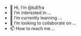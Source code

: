 - 👋 Hi, I’m @tuEfra
- 👀 I’m interested in ...
- 🌱 I’m currently learning ...
- 💞️ I’m looking to collaborate on ...
- 📫 How to reach me ...

<!---
tuEfra/tuEfra is a ✨ special ✨ repository because its `README.md` (this file) appears on your GitHub profile.
You can click the Preview link to take a look at your changes.
--->
